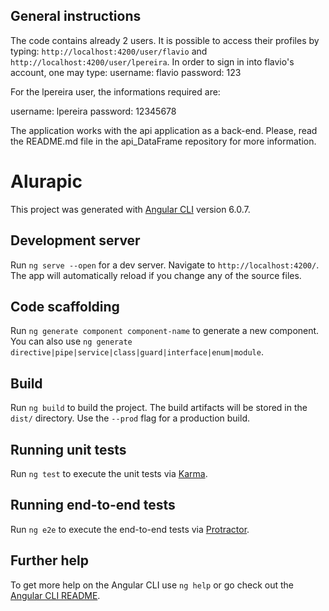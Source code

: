## General instructions

The code contains already 2 users. It is possible to access their profiles by typing: `http://localhost:4200/user/flavio` and `http://localhost:4200/user/lpereira`. In order to sign in into flavio's account, one may type:
username: flavio 
password: 123

For the lpereira user, the informations required are:

username: lpereira 
password: 12345678

The application works with the api application as a back-end. Please, read the README.md file in the api_DataFrame repository for more information.

# Alurapic

This project was generated with [Angular CLI](https://github.com/angular/angular-cli) version 6.0.7.

## Development server

Run `ng serve --open` for a dev server. Navigate to `http://localhost:4200/`. The app will automatically reload if you change any of the source files.

## Code scaffolding

Run `ng generate component component-name` to generate a new component. You can also use `ng generate directive|pipe|service|class|guard|interface|enum|module`.

## Build

Run `ng build` to build the project. The build artifacts will be stored in the `dist/` directory. Use the `--prod` flag for a production build.

## Running unit tests

Run `ng test` to execute the unit tests via [Karma](https://karma-runner.github.io).

## Running end-to-end tests

Run `ng e2e` to execute the end-to-end tests via [Protractor](http://www.protractortest.org/).

## Further help

To get more help on the Angular CLI use `ng help` or go check out the [Angular CLI README](https://github.com/angular/angular-cli/blob/master/README.md).
